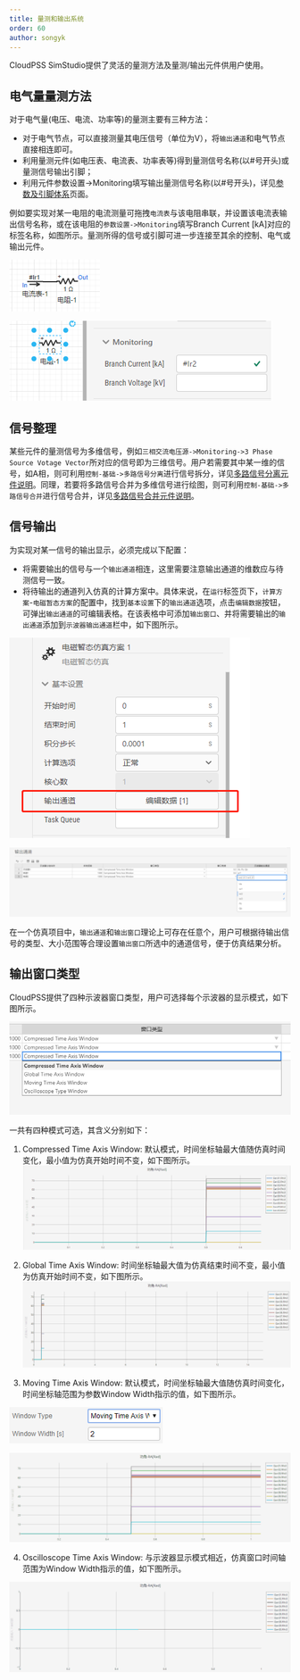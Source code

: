 ```yaml
---
title: 量测和输出系统
order: 60
author: songyk
---
```


CloudPSS SimStudio提供了灵活的量测方法及量测/输出元件供用户使用。

## 电气量量测方法

对于电气量(电压、电流、功率等)的量测主要有三种方法：
+ 对于电气节点，可以直接测量其电压信号（单位为V），将`输出通道`和电气节点直接相连即可。
+ 利用量测元件(如电压表、电流表、功率表等)得到量测信号名称(以#号开头)或量测信号输出引脚；
+ 利用元件参数设置->Monitoring填写输出量测信号名称(以#号开头)，详见[参数及引脚体系](../ParameterSystem/index.md)页面。

例如要实现对某一电阻的电流测量可拖拽`电流表`与该电阻串联，并设置该电流表输出信号名称，或在该电阻的`参数设置->Monitoring`填写Branch Current [kA]对应的标签名称，如图所示。量测所得的信号或引脚可进一步连接至其余的控制、电气或输出元件。

![采用电流表测量电流](./L1.png "电流测量")

![采用内部量输出得到电流测量信号](./L2.png "电流测量1")

## 信号整理

某些元件的量测信号为多维信号，例如`三相交流电压源->Monitoring->3 Phase Source Votage Vector`所对应的信号即为三维信号。用户若需要其中某一维的信号，如A相，则可利用`控制-基础->多路信号分离`进行信号拆分，详见[多路信号分离元件说明](../../../components/comp_PSS/comp_PSSControl/BasicComp/DeMerge.md)。同理，若要将多路信号合并为多维信号进行绘图，则可利用`控制-基础->多路信号合并`进行信号合并，详见[多路信号合并元件说明](../../../components/comp_PSS/comp_PSSControl/BasicComp/Merge.md)。

## 信号输出

为实现对某一信号的输出显示，必须完成以下配置：
+ 将需要输出的信号与一个`输出通道`相连，这里需要注意输出通道的维数应与待测信号一致。
+ 将待输出的通道列入仿真的计算方案中。具体来说，在`运行`标签页下，`计算方案`-`电磁暂态方案`的配置中，找到`基本设置`下的`输出通道`选项，点击`编辑数据`按钮，可弹出`输出通道`的可编辑表格。在该表格中可添加`输出窗口`、并将需要输出的`输出通道`添加到`示波器输出通道`栏中，如下图所示。

![电磁暂态方案中的输出通道设置](./Out1.png "示波器1")

![示波器输出通道选择](./Out2.png "示波器2")

在一个仿真项目中，`输出通道`和`输出窗口`理论上可存在任意个，用户可根据待输出信号的类型、大小范围等合理设置`输出窗口`所选中的通道信号，便于仿真结果分析。

## 输出窗口类型

CloudPSS提供了四种示波器窗口类型，用户可选择每个示波器的显示模式，如下图所示。

![示波器显示模式选择](./示波器模式选择.png "示波器模式选择")

一共有四种模式可选，其含义分别如下：
1. Compressed Time Axis Window: 默认模式，时间坐标轴最大值随仿真时间变化，最小值为仿真开始时间不变，如下图所示。
![Compressed Time Axis Window模式演示](./输出1号-1.gif "输出1号")

2. Global Time Axis Window: 时间坐标轴最大值为仿真结束时间不变，最小值为仿真开始时间不变，如下图所示。
![Global Time Axis Window模式演示](./输出2号-1.gif "输出2号")

3. Moving Time Axis Window: 默认模式，时间坐标轴最大值随仿真时间变化，时间坐标轴范围为参数Window Width指示的值，如下图所示。

![Moving Time Axis Window示波器参数](./Moving.png "Moving")

![Moving Time Axis Window模式演示](./输出3号-1.gif "输出3号")

4. Oscilloscope Time Axis Window: 与示波器显示模式相近，仿真窗口时间轴范围为Window Width指示的值，如下图所示。

![Oscilloscope Time Axis Window模式演示](./输出4号-1.gif "输出4号")

[^_^]:
    ## 结果下载，待实现的功能！

    仿真运行结束后（需手动点击`结束`按钮），可在弹出的波形展示界面中选择`数据下载`，即可选择相应的数据通道进行下载。
    

    ![波形展示界面](./datadownload.png "波形展示")

    ![数据下载界面](./datadownloaddialog.png "数据下载")

    ::: tip
    只有**保存后**的算例项目才可进行数据下载。
    :::

    下载的数据为经过压缩存储的数据格式。可通过以下MatLab代码进行解析。解析后每个通道的数据存储在结构体`Ch_X`中（`X`为序号，`Ch_X.Name`为通道名称，`Ch_X.Data`为通道数据。）

    ::: tip
    若解析代码报错，请重新下载最新的代码进行尝试。
    :::

    ```matlab 将数据导入 MatLab /features/./CloudPSSDataImport.m CloudPSSDataImport.m
    clear;
    clc;

    [fname,pname]=uigetfile('*.*','open');
    filename = strcat(pname,fname);

    fid = fopen(filename,'r','n','utf-8');
    config = fgetl(fid);
    data = fscanf(fid,'%f');
    fclose(fid);


    textcell = regexp(config,'<[|]>','split');

    starttime = textcell{1};
    tempcell = regexp(starttime, '=', 'split');
    Tstart = str2double(tempcell{2});

    endtime = textcell{2};
    tempcell = regexp(endtime, '=', 'split');
    Tend = str2double(tempcell{2});

    ChannelNo = length(textcell) - 2;

    dataloc = 1;
    for ptr = 1: ChannelNo
        loc = ptr + 2;
        temp = textcell{loc};
        tempcell = regexp(temp, '=', 'split');
        ChannelName{ptr} = tempcell{1};
        tempNum= regexp(tempcell{2}, ',', 'split');
        ChannelSpTime(ptr) = str2double(tempNum{1});
        ChannelPointNum(ptr) = str2double(tempNum{2});
        %generate Channel
        ChNo = sprintf('Ch_%d',ptr);
        Channel{ptr} = ChNo;
        %generate Channel Name
        eval(sprintf('%s.Name = ChannelName{ptr};',ChNo));
        %initialize Channel Data
        eval(sprintf('%s.Data = zeros(ChannelPointNum(ptr),2);',ChNo));
        %generate Timeline
        deltaT = 1/ChannelSpTime(ptr);
        timeline = (Tstart + deltaT):deltaT:(Tstart + deltaT*ChannelPointNum(ptr));
        timeline = timeline.';
        eval(sprintf('%s.Data(:,1)= timeline;',ChNo));
        eval(sprintf('%s.Data(:,2)= data(dataloc:(dataloc-1)+ChannelPointNum(ptr));',ChNo));
        
        %%
        dataloc = dataloc + ChannelPointNum(ptr);
    end


    disp('导入完成!');

    for ptr = 1: ChannelNo
        fprintf('Ch_%d -> %s\n',ptr,ChannelName{ptr});
    end

    clear Channel ChannelNo ChannelPointNum ChannelSpTime ChNo config data dataloc deltaT endtime fid filename fname loc pname ptr starttime temp tempcell tempNum Tend textcell timeline Tstart ans
    ```













